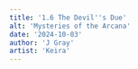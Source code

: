 ```yaml
---
title: '1.6 The Devil''s Due'
alt: 'Mysteries of the Arcana'
date: '2024-10-03'
author: 'J Gray'
artist: 'Keira'
---
```


